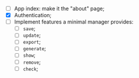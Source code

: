 - [ ] App index: make it the "about" page;
- [x] Authentication;
- [ ] Implement features a minimal manager provides:
    - [ ] `save`;
    - [ ] `update`;
    - [ ] `export`;
    - [ ] `generate`;
    - [ ] `show`;
    - [ ] `remove`;
    - [ ] `check`;
